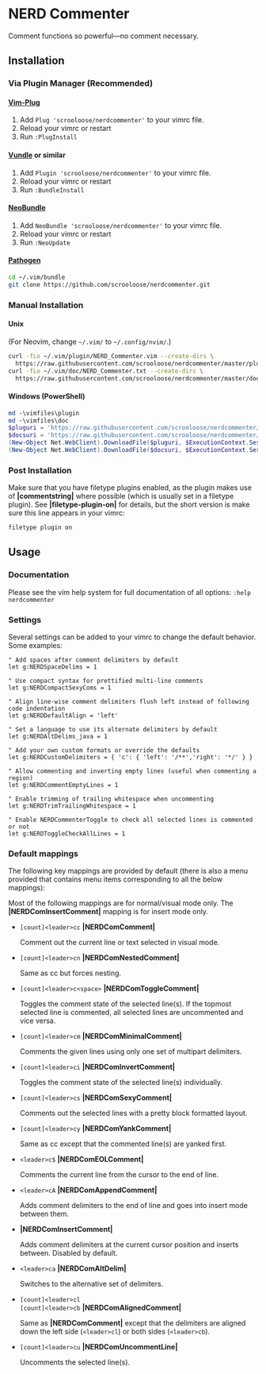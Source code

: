 # NERD Commenter

Comment functions so powerful—no comment necessary.

## Installation

### Via Plugin Manager (Recommended)

#### [Vim-Plug](https://github.com/junegunn/vim-plug)

1. Add `Plug 'scrooloose/nerdcommenter'` to your vimrc file.
2. Reload your vimrc or restart
3. Run `:PlugInstall`

#### [Vundle](https://github.com/VundleVim/Vundle.vim) or similar

1. Add `Plugin 'scrooloose/nerdcommenter'` to your vimrc file.
2. Reload your vimrc or restart
3. Run `:BundleInstall`

#### [NeoBundle](https://github.com/Shougo/neobundle.vim)

1. Add `NeoBundle 'scrooloose/nerdcommenter'` to your vimrc file.
2. Reload your vimrc or restart
3. Run `:NeoUpdate`

#### [Pathogen](https://github.com/tpope/vim-pathogen)

```sh
cd ~/.vim/bundle
git clone https://github.com/scrooloose/nerdcommenter.git
```

### Manual Installation

#### Unix

(For Neovim, change `~/.vim/` to `~/.config/nvim/`.)

```sh
curl -fLo ~/.vim/plugin/NERD_Commenter.vim --create-dirs \
  https://raw.githubusercontent.com/scrooloose/nerdcommenter/master/plugin/NERD_commenter.vim
curl -fLo ~/.vim/doc/NERD_Commenter.txt --create-dirs \
  https://raw.githubusercontent.com/scrooloose/nerdcommenter/master/doc/NERD_commenter.txt
```

#### Windows (PowerShell)

```powershell
md ~\vimfiles\plugin
md ~\vimfiles\doc
$pluguri = 'https://raw.githubusercontent.com/scrooloose/nerdcommenter/master/plugin/NERD_commenter.vim'
$docsuri = 'https://raw.githubusercontent.com/scrooloose/nerdcommenter/master/doc/NERD_commenter.txt'
(New-Object Net.WebClient).DownloadFile($pluguri, $ExecutionContext.SessionState.Path.GetUnresolvedProviderPathFromPSPath("~\vimfiles\plugin\NERD_commenter.vim"))
(New-Object Net.WebClient).DownloadFile($docsuri, $ExecutionContext.SessionState.Path.GetUnresolvedProviderPathFromPSPath("~\vimfiles\doc\NERD_commenter.txt"))
```

### Post Installation

Make sure that you have filetype plugins enabled, as the plugin makes use of **|commentstring|** where possible (which is usually set in a filetype plugin). See **|filetype-plugin-on|** for details, but the short version is make sure this line appears in your vimrc:

```sh
filetype plugin on
```

## Usage

### Documentation

Please see the vim help system for full documentation of all options: `:help nerdcommenter`

### Settings

Several settings can be added to your vimrc to change the default behavior. Some examples:

```vim
" Add spaces after comment delimiters by default
let g:NERDSpaceDelims = 1

" Use compact syntax for prettified multi-line comments
let g:NERDCompactSexyComs = 1

" Align line-wise comment delimiters flush left instead of following code indentation
let g:NERDDefaultAlign = 'left'

" Set a language to use its alternate delimiters by default
let g:NERDAltDelims_java = 1

" Add your own custom formats or override the defaults
let g:NERDCustomDelimiters = { 'c': { 'left': '/**','right': '*/' } }

" Allow commenting and inverting empty lines (useful when commenting a region)
let g:NERDCommentEmptyLines = 1

" Enable trimming of trailing whitespace when uncommenting
let g:NERDTrimTrailingWhitespace = 1

" Enable NERDCommenterToggle to check all selected lines is commented or not 
let g:NERDToggleCheckAllLines = 1
```

### Default mappings

The following key mappings are provided by default (there is also a menu provided that contains menu items corresponding to all the below mappings):

Most of the following mappings are for normal/visual mode only. The **|NERDComInsertComment|** mapping is for insert mode only.

  * `[count]<leader>cc` **|NERDComComment|**

    Comment out the current line or text selected in visual mode.

  * `[count]<leader>cn` **|NERDComNestedComment|**

    Same as <leader>cc but forces nesting.

  * `[count]<leader>c<space>` **|NERDComToggleComment|**

    Toggles the comment state of the selected line(s). If the topmost selected line is commented, all selected lines are uncommented and vice versa.

  * `[count]<leader>cm` **|NERDComMinimalComment|**

    Comments the given lines using only one set of multipart delimiters.

  * `[count]<leader>ci` **|NERDComInvertComment|**

    Toggles the comment state of the selected line(s) individually.

  * `[count]<leader>cs` **|NERDComSexyComment|**

    Comments out the selected lines with a pretty block formatted layout.

  * `[count]<leader>cy` **|NERDComYankComment|**

    Same as <leader>cc except that the commented line(s) are yanked first.

  * `<leader>c$` **|NERDComEOLComment|**

    Comments the current line from the cursor to the end of line.

  * `<leader>cA` **|NERDComAppendComment|**

    Adds comment delimiters to the end of line and goes into insert mode between them.

  * **|NERDComInsertComment|**

    Adds comment delimiters at the current cursor position and inserts between. Disabled by default.

  * `<leader>ca` **|NERDComAltDelim|**

    Switches to the alternative set of delimiters.

  * `[count]<leader>cl`  
    `[count]<leader>cb` **|NERDComAlignedComment|**

    Same as **|NERDComComment|** except that the delimiters are aligned down the left side (`<leader>cl`) or both sides (`<leader>cb`).

  * `[count]<leader>cu` **|NERDComUncommentLine|**

    Uncomments the selected line(s).
